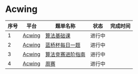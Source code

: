 # Acwing

|序号| 平台 | 题单名称 | 状态 | 完成时间 |
|--| ---- | ------ | ----  | ------ |
|1|[Acwing](Readme.md)|[算法基础课](1-算法基础课/)|进行中| |
|2|[Acwing](Readme.md)|[蓝桥杯每日一题](2-蓝桥杯每日一题/)|进行中| |
|3|[Acwing](Readme.md)|[算法竞赛进阶指南](3-算法竞赛进阶指南/)|进行中| |
|4|[Acwing](Readme.md)|[周赛](周赛/Readme.md)|进行中| |